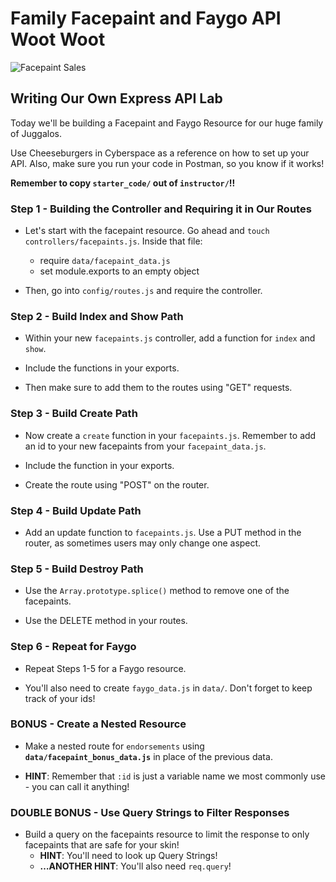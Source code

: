 # Family Facepaint and Faygo API Woot Woot
![Facepaint Sales](http://www.rstreet.org/wp-content/uploads/2013/10/juggalos.jpg)
## Writing Our Own Express API Lab

Today we'll be building a Facepaint and Faygo Resource for our huge family of Juggalos.

Use Cheeseburgers in Cyberspace as a reference on how to set up your API. Also, make sure you run your code in Postman, so you know if it works!

**Remember to copy `starter_code/` out of `instructor/`!!**

### Step 1 - Building the Controller and Requiring it in Our Routes 

- Let's start with the facepaint resource. Go ahead and `touch controllers/facepaints.js`. Inside that file:

  - require `data/facepaint_data.js`
  - set module.exports to an empty object

- Then, go into `config/routes.js` and require the controller.

### Step 2 - Build Index and Show Path

- Within your new `facepaints.js` controller, add a function for `index` and `show`.

- Include the functions in your exports.

- Then make sure to add them to the routes using "GET" requests.

### Step 3 - Build Create Path

- Now create a `create` function in your `facepaints.js`. Remember to add an id to your new facepaints from your `facepaint_data.js`.

- Include the function in your exports.

- Create the route using "POST" on the router.

### Step 4 - Build Update Path

- Add an update function to `facepaints.js`. Use a PUT method in the router, as sometimes users may only change one aspect.

### Step 5 - Build Destroy Path

- Use the `Array.prototype.splice()` method to remove one of the facepaints.

- Use the DELETE method in your routes.

### Step 6 - Repeat for Faygo

- Repeat Steps 1-5 for a Faygo resource. 

- You'll also need to create `faygo_data.js` in `data/`. Don't forget to keep track of your ids!

### BONUS - Create a Nested Resource

  - Make a nested route for `endorsements` using __`data/facepaint_bonus_data.js`__ in place of the previous data.

  - **HINT**: Remember that `:id` is just a variable name we most commonly use - you can call it anything!

### DOUBLE BONUS - Use Query Strings to Filter Responses

- Build a query on the facepaints resource to limit the response to only facepaints that are safe for your skin!
	- **HINT**: You'll need to look up Query Strings!
	- **…ANOTHER HINT**: You'll also need `req.query`!
